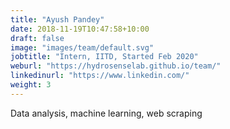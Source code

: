 ```yaml
---
title: "Ayush Pandey"
date: 2018-11-19T10:47:58+10:00
draft: false
image: "images/team/default.svg"
jobtitle: "Intern, IITD, Started Feb 2020"
weburl: "https://hydrosenselab.github.io/team/"
linkedinurl: "https://www.linkedin.com/"
weight: 3
---
```


Data analysis, machine learning, web scraping
